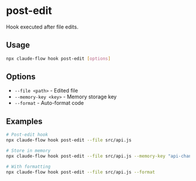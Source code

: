 # post-edit

Hook executed after file edits.

## Usage
```bash
npx claude-flow hook post-edit [options]
```

## Options
- `--file <path>` - Edited file
- `--memory-key <key>` - Memory storage key
- `--format` - Auto-format code

## Examples
```bash
# Post-edit hook
npx claude-flow hook post-edit --file src/api.js

# Store in memory
npx claude-flow hook post-edit --file src/api.js --memory-key "api-changes"

# With formatting
npx claude-flow hook post-edit --file src/api.js --format
```
